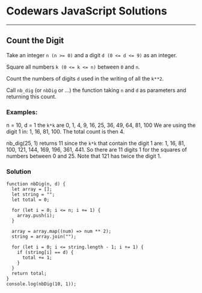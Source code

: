 # Codewars JavaScript Solutions

---

## Count the Digit

Take an integer `n (n >= 0)` and a digit `d (0 <= d <= 9)` as an integer.

Square all numbers `k (0 <= k <= n)` between `0` and `n`.

Count the numbers of digits `d` used in the writing of all the `k**2`.

Call `nb_dig` (or `nbDig` or ...) the function taking `n` and `d` as parameters and returning this count.

### Examples:

n = 10, d = 1
the `k*k` are 0, 1, 4, 9, 16, 25, 36, 49, 64, 81, 100
We are using the digit 1 in: 1, 16, 81, 100. The total count is then 4.

nb_dig(25, 1) returns 11 since
the `k*k` that contain the digit 1 are:
1, 16, 81, 100, 121, 144, 169, 196, 361, 441.
So there are 11 digits 1 for the squares of numbers between 0 and 25.
Note that 121 has twice the digit 1.

### Solution

```
function nbDig(n, d) {
  let array = [];
  let string = "";
  let total = 0;

  for (let i = 0; i <= n; i += 1) {
    array.push(i);
  }

  array = array.map((num) => num ** 2);
  string = array.join("");

  for (let i = 0; i <= string.length - 1; i += 1) {
    if (string[i] == d) {
      total += 1;
    }
  }
  return total;
}
console.log(nbDig(10, 1));
```
